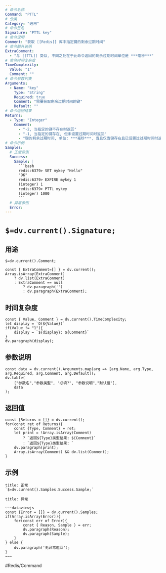 ```yaml
---
# 命令名称
Command: "PTTL"
# 分类
Category: "通用"
# 命令签名
Signature: "PTTL key"
# 命令说明
Comment: "获取 [[Redis]] 库中指定键的剩余过期时间"
# 命令额外说明
ExtraComment:
  - "与 [[TTL]] 类似, 不同之处在于此命令返回的剩余过期时间单位是 ***毫秒***"
# 命令时间复杂度
TimeComplexity:
  Value: "1"
  Comment: ""
# 命令参数列表
Arguments:
  - Name: "key"
    Type: "String"
    Required: true
    Comment: "需要获取剩余过期时间的键"
    Default: ""
# 命令返回结果
Returns:
  - Type: "Integer"
    Comment:
      - "-2, 当指定的键不存在时返回"
      - "-1, 当指定的键存在, 但未设置过期时间时返回"
      - "键的剩余过期时间, 单位: ***毫秒***, 当且仅当键存在且已设置过过期时间时返回"
# 命令示例
Samples:
  # 正常示例
  Success:
    Sample: |
      ```bash
      redis:6379> SET mykey "Hello"
      "OK"
      redis:6379> EXPIRE mykey 1
      (integer) 1
      redis:6379> PTTL mykey
      (integer) 1000
      ```
  # 异常示例
  Error:
---
```


# `$=dv.current().Signature;`

## 用途
`$=dv.current().Comment;`

```dataviewjs
const { ExtraComment=[] } = dv.current();
Array.isArray(ExtraComment) 
	? dv.list(ExtraComment) 
	: ExtraComment == null 
		? dv.paragraph('') 
		: dv.paragraph(ExtraComment);
```

## 时间复杂度
```dataviewjs
const { Value, Comment } = dv.current().TimeComplexity;
let display = `O(${Value})`
if(Value != "1"){
	display = `${display}: ${Comment}`
}
dv.paragraph(display);
```

## 参数说明
```dataviewjs
const data = dv.current().Arguments.map(arg => [arg.Name, arg.Type, arg.Required, arg.Comment, arg.Default]);
dv.table(
	["参数名","参数类型", "必填?", "参数说明","默认值"],
	data
);
```

## 返回值
```dataviewjs
const {Returns = []} = dv.current();
for(const ret of Returns){
	const {Type, Comment} = ret;
	let print = !Array.isArray(Comment) 
		? `返回${Type}类型结果: ${Comment}`
		: `返回${Type}类型结果: `
	dv.paragraph(print);
	Array.isArray(Comment) && dv.list(Comment);
}
```

## 示例
```ad-success
title: 正常
`$=dv.current().Samples.Success.Sample;`
```

```ad-danger
title: 异常

~~~dataviewjs
const {Error = []} = dv.current().Samples;
if(Array.isArray(Error)){
	for(const err of Error){
		const { Reason, Sample } = err;
		dv.paragraph(Reason);
		dv.paragraph(Sample);
	}
} else {
	dv.paragraph('无异常返回');
}
~~~

```

#Redis/Command 